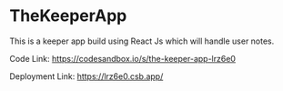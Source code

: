 # TheKeeperApp

This is a keeper app build using React Js which will handle user notes.

Code Link: https://codesandbox.io/s/the-keeper-app-lrz6e0

Deployment Link: https://lrz6e0.csb.app/
